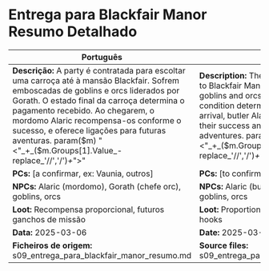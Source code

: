 # Entrega para Blackfair Manor  Resumo Detalhado

| Português | English |
|-----------|---------|
| **Descrição:** A party é contratada para escoltar uma carroça até à mansão Blackfair. Sofrem emboscadas de goblins e orcs liderados por Gorath. O estado final da carroça determina o pagamento recebido. Ao chegarem, o mordomo Alaric recompensa-os conforme o sucesso, e oferece ligações para futuras aventuras. param($m) "<"_+_($m.Groups[1].Value_-replace_'//','/')_+_">"  | **Description:** The party is hired to escort a cart to Blackfair Manor. They are ambushed by goblins and orcs led by Gorath. The carts final condition determines the payment. Upon arrival, butler Alaric rewards them based on their success and offers hooks for future adventures. param($m) "<"_+_($m.Groups[1].Value_-replace_'//','/')_+_">"  |
| **PCs:** [a confirmar, ex: Vaunia, outros] | **PCs:** [to confirm, e.g. Vaunia, others] |
| **NPCs:** Alaric (mordomo), Gorath (chefe orc), goblins, orcs | **NPCs:** Alaric (butler), Gorath (orc chief), goblins, orcs |
| **Loot:** Recompensa proporcional, futuros ganchos de missão | **Loot:** Proportional reward, future mission hooks |
| **Data:** 2025-03-06 | **Date:** 2025-03-06 |
| **Ficheiros de origem:** s09_entrega_para_blackfair_manor_resumo.md | **Source files:** s09_entrega_para_blackfair_manor_resumo.md |

























